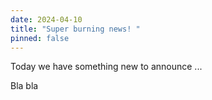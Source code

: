 ```yaml
---
date: 2024-04-10
title: "Super burning news! "
pinned: false
---
```

Today we have something new to announce ...

Bla bla